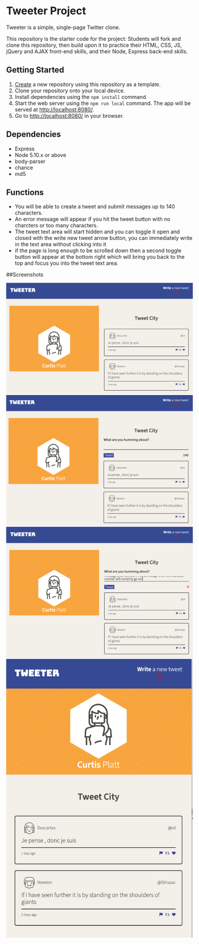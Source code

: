 # Tweeter Project

Tweeter is a simple, single-page Twitter clone.

This repository is the starter code for the project: Students will fork and clone this repository, then build upon it to practice their HTML, CSS, JS, jQuery and AJAX front-end skills, and their Node, Express back-end skills.

## Getting Started

1. [Create](https://docs.github.com/en/repositories/creating-and-managing-repositories/creating-a-repository-from-a-template) a new repository using this repository as a template.
2. Clone your repository onto your local device.
3. Install dependencies using the `npm install` command.
3. Start the web server using the `npm run local` command. The app will be served at <http://localhost:8080/>.
4. Go to <http://localhost:8080/> in your browser.

## Dependencies

- Express
- Node 5.10.x or above
- body-parser
- chance
- md5

## Functions

- You will be able to create a tweet and submit messages up to 140 characters.
- An error message will appear if you hit the tweet button with no charcters or too many characters.
- The tweet text area will start hidden and you can toggle it open and closed with the write new tweet arrow button, you can immediately write in the text area without clicking into it
- if the page is long enough to be scrolled down then a second toggle button will appear at the bottom right which will bring you back to the top and focus you into the tweet text area.

##Screenshots

!["Screenshot of Homepage"](https://github.com/curtiskelowna/tweeter/blob/master/docs/tweeter-homepage.png?raw=true)
!["Screenshot of text area"](https://github.com/curtiskelowna/tweeter/blob/master/docs/tweeter-text-area.png?raw=true)
!["Screenshot of red character counter"](https://github.com/curtiskelowna/tweeter/blob/master/docs/tweeter-character-counter-red.png?raw=true)
!["Screenshot of scroll-to-top button"](https://github.com/curtiskelowna/tweeter/blob/master/docs/tweeter-scroll-to-top.png?raw=true)